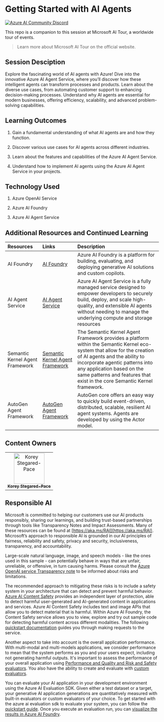 # Getting Started with AI Agents
[![Azure AI Community Discord](
https://dcbadge.vercel.app/api/server/ByRwuEEgH4)](https://discord.com/invite/ByRwuEEgH4?WT.mc_id=academic-105485-koreyst)

This repo is a companion to this session at Microsoft AI Tour, a worldwide tour of events.

> Learn more about Microsoft AI Tour on the official website.

## Session Desciption

Explore the fascinating world of AI agents with Azure! Dive into the innovative Azure AI Agent Service, where you’ll discover how these intelligent agents can transform processes and products. Learn about the diverse use cases, from automating customer support to enhancing decision-making processes. Understand why AI agents are essential for modern businesses, offering efficiency, scalability, and advanced problem-solving capabilities. 


## Learning Outcomes
1. Gain a fundamental understanding of what AI agents are and how they function.

2. Discover various use cases for AI agents across different industries.

3. Learn about the features and capabilities of the Azure AI Agent Service.

4. Understand how to implement AI agents using the Azure AI Agent Service in your projects.​

## Technology Used
1. Azure OpenAI Service 

2. Azure AI Foundry 

3. Azure AI Agent Service

## Additional Resources and Continued Learning

| Resources          | Links                             | Description        |
|:-------------------|:----------------------------------|:-------------------|
| AI Foundry	  | [AI Foundry](https://ai.azure.com/) | Azure AI Foundry is a platform for building, evaluating, and deploying generative AI solutions and custom copilots. |
| AI Agent Service  | [AI Agent Service](https://learn.microsoft.com/en-us/azure/ai-services/agents/) | Azure AI Agent Service is a fully managed service designed to empower developers to securely build, deploy, and scale high-quality, and extensible AI agents without needing to manage the underlying compute and storage resources |
| Semantic Kernel Agent Framework  | [Semantic Kernel Agent Framework](https://learn.microsoft.com/en-us/semantic-kernel/frameworks/agent/?pivots=programming-language-csharp) | The Semantic Kernel Agent Framework provides a platform within the Semantic Kernel eco-system that allow for the creation of AI agents and the ability to incorporate agentic patterns into any application based on the same patterns and features that exist in the core Semantic Kernel framework. |
| AutoGen Agent Framework  | [AutoGen Agent Framework](https://microsoft.github.io/autogen/stable/) | AutoGen core offers an easy way to quickly build event-driven, distributed, scalable, resilient AI agent systems. Agents are developed by using the Actor model.  |

## Content Owners

<!-- ALL-CONTRIBUTORS-LIST:START - Do not remove or modify this section -->

<table>
<tr>
    <td align="center"><a href="https://github.com/koreyspace">
        <img src="https://github.com/koreyspace.png" width="100px;" alt="Korey Stegared-Pace"/><br />
        <sub><b>Korey Stegared-Pace</b></sub>
    </a><br />
    </td>
</tr></table>

<!-- ALL-CONTRIBUTORS-LIST:END -->

## Responsible AI 

Microsoft is committed to helping our customers use our AI products responsibly, sharing our learnings, and building trust-based partnerships through tools like Transparency Notes and Impact Assessments. Many of these resources can be found at [https://aka.ms/RAI](https://aka.ms/RAI).
Microsoft’s approach to responsible AI is grounded in our AI principles of fairness, reliability and safety, privacy and security, inclusiveness, transparency, and accountability.

Large-scale natural language, image, and speech models - like the ones used in this sample - can potentially behave in ways that are unfair, unreliable, or offensive, in turn causing harms. Please consult the [Azure OpenAI service Transparency note](https://learn.microsoft.com/legal/cognitive-services/openai/transparency-note?tabs=text) to be informed about risks and limitations.

The recommended approach to mitigating these risks is to include a safety system in your architecture that can detect and prevent harmful behavior. [Azure AI Content Safety](https://learn.microsoft.com/azure/ai-services/content-safety/overview) provides an independent layer of protection, able to detect harmful user-generated and AI-generated content in applications and services. Azure AI Content Safety includes text and image APIs that allow you to detect material that is harmful. Within Azure AI Foundry, the Content Safety service allows you to view, explore and try out sample code for detecting harmful content across different modalities. The following [quickstart documentation](https://learn.microsoft.com/azure/ai-services/content-safety/quickstart-text?tabs=visual-studio%2Clinux&pivots=programming-language-rest) guides you through making requests to the service.

Another aspect to take into account is the overall application performance. With multi-modal and multi-models applications, we consider performance to mean that the system performs as you and your users expect, including not generating harmful outputs. It's important to assess the performance of your overall application using [Performance and Quality and Risk and Safety evaluators](https://learn.microsoft.com/azure/ai-studio/concepts/evaluation-metrics-built-in). You also have the ability to create and evaluate with [custom evaluators](https://learn.microsoft.com/azure/ai-studio/how-to/develop/evaluate-sdk#custom-evaluators).

You can evaluate your AI application in your development environment using the Azure AI Evaluation SDK. Given either a test dataset or a target, your generative AI application generations are quantitatively measured with built-in evaluators or custom evaluators of your choice. To get started with the azure ai evaluation sdk to evaluate your system, you can follow the [quickstart guide](https://learn.microsoft.com/azure/ai-studio/how-to/develop/flow-evaluate-sdk). Once you execute an evaluation run, you can [visualize the results in Azure AI Foundry](https://learn.microsoft.com/azure/ai-studio/how-to/evaluate-flow-results).


